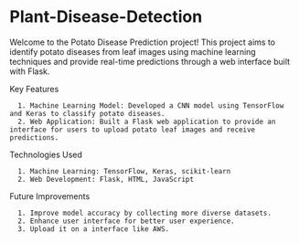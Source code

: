 # Plant-Disease-Detection

Welcome to the Potato Disease Prediction project! This project aims to identify potato diseases from leaf images using machine learning techniques and provide real-time predictions through a web interface built with Flask.

Key Features

      1. Machine Learning Model: Developed a CNN model using TensorFlow and Keras to classify potato diseases.
      2. Web Application: Built a Flask web application to provide an interface for users to upload potato leaf images and receive predictions.

Technologies Used

      1. Machine Learning: TensorFlow, Keras, scikit-learn
      2. Web Development: Flask, HTML, JavaScript

Future Improvements

      1. Improve model accuracy by collecting more diverse datasets.
      2. Enhance user interface for better user experience.
      3. Upload it on a interface like AWS.
